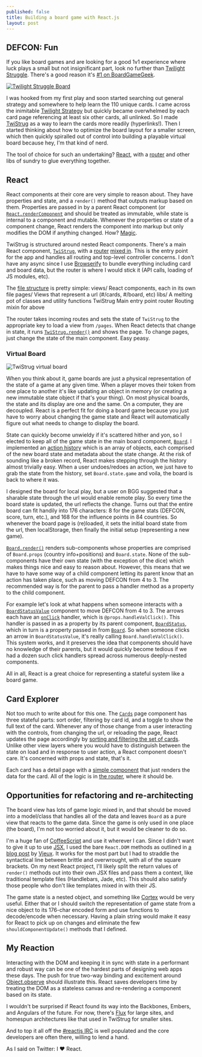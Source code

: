 ```yaml
---
published: false
title: Building a board game with React.js
layout: post
---
```


## DEFCON: Fun

If you like board games and are looking for a good 1v1 experience where luck plays a small but not insignificant part, look no further than [Twilight Struggle](http://en.wikipedia.org/wiki/Twilight_Struggle). There's a good reason it's [#1 on BoardGameGeek](http://boardgamegeek.com/browse/boardgame).

[![Twilight Struggle Board](http://twistrug.jjt.io/images/tsboard-sm.jpg)](http://twistrug.jjt.io/images/tsboard.jpg)

I was hooked from my first play and soon started searching out general strategy and somewhere to help learn the 110 unique cards. I came across the inimitable [Twilight Strategy](http://twilightstrategy.com/) but quickly became overwhelmed by each card page referencing at least six other cards, all unlinked. So I made [TwiStrug](http://twistrug.jjt.io) as a way to learn the cards more readily (hyperlinks!). Then I started thinking about how to optimize the board layout for a smaller screen, which then quickly spiralled out of control into building a playable virtual board because hey, I'm that kind of nerd.

The tool of choice for such an undertaking? [React](http://facebook.github.io/react/index.html), with a [router](https://github.com/flatiron/director) and other libs of sundry to glue everything together.

## React

React components at their core are very simple to reason about. They have properties and state, and a `render()` method that outputs markup based on them. Properties are passed in by a parent React component (or [`React.renderComponent`](http://facebook.github.io/react/docs/top-level-api.html#react.rendercomponent) and should be treated as immutable, while state is internal to a component and mutable. Whenever the properties or state of a component change, React renders the component into markup but only modifies the DOM if anything changed. How? [Magic](http://calendar.perfplanet.com/2013/diff/).

TwiStrug is structured around nested React components. There's a main React component, [`TwiStrug`](https://github.com/jjt/TwiStrug/blob/master/src/Twistrug.coffee), with a [router](https://github.com/jjt/TwiStrug/blob/master/src/router.coffee) [mixed in](http://facebook.github.io/react/docs/reusable-components.html#mixins). This is the entry point for the app and handles all routing and top-level controller concerns. I don't have any async since I use [Browserify](http://browserify.org/) to bundle everything including card and board data, but the router is where I would stick it (API calls, loading of JS modules, etc).

The [file structure](https://github.com/jjt/TwiStrug/tree/master/src) is pretty simple:
    views/     React components, each in its own file
    pages/     Views that represent a url (#/cards, #/board, etc)
    libs/      A melting pot of classes and utility functions
    TwiStrug   Main entry point
    router     Routing mixin for above
    
The router takes incoming routes and sets the state of `TwiStrug` to the appropriate key to load a view from `/pages`. When React detects that change in state, it runs [`TwiStrug.render()`](https://github.com/jjt/TwiStrug/blob/master/src/Twistrug.coffee#L55) and shows the page. To change pages, just change the state of the main component. Easy peasy.

### Virtual Board

![TwiStrug virtual board](http://twistrug.jjt.io/images/home-board.jpg)

When you think about it, game boards are just a physical representation of the state of a game at any given time. When a player moves their token from one place to another it's like updating an object in memory (or creating a new immutable state object if that's your thing). On most physical boards, the state and its display are one and the same. On a computer, they are decoupled. React is a perfect fit for doing a board game because you just have to worry about changing the game state and React will automatically figure out what needs to change to display the board.

State can quickly become unwieldy if it's scattered hither and yon, so I elected to keep all of the game state in the main board component, [`Board`](https://github.com/jjt/TwiStrug/blob/master/src/views/Board.coffee#L86). I implemented an [action history](https://github.com/jjt/TwiStrug/blob/master/src/libs/StateHistory.coffee) which is an array of objects, each comprised of the new board state and metadata about the state change. At the risk of sounding like a broken record, React makes stepping through the history almost trivially easy. When a user undoes/redoes an action, we just have to grab the state from the history, set `Board.state.game` and voila, the board is back to where it was.

I designed the board for local play, but a user on BGG suggested that a sharable state through the url would enable remote play. So every time the board state is updated, the url reflects the change. Turns out that the entire board can fit handily into 176 characters: 8 for the game stats (DEFCON, score, turn, etc.), and 168 for the influence points in 84 countries. So whenever the board page is (re)loaded, it sets the initial board state from the url, then localStorage, then finally the initial setup (representing a new game).

[`Board.render()`](https://github.com/jjt/TwiStrug/blob/master/src/views/Board.coffee#L273) renders sub-components whose properties are comprised of `Board.props` (country info+positions) and `Board.state`. None of the sub-components have their own state (with the exception of the dice) which makes things nice and easy to reason about. However, this means that we have to have some way of a child component letting its parent know that an action has taken place, such as moving DEFCON from 4 to 3. The recommended way is for the parent to pass a handler method as a property to the child component.

For example let's look at what happens when someone interacts with a [`BoardStatusValue`](https://github.com/jjt/TwiStrug/blob/master/src/views/BoardStatusValue.coffee) component to move DEFCON from 4 to 3. The arrows each have an [`onClick`](https://github.com/jjt/TwiStrug/blob/master/src/views/BoardStatusValue.coffee#L15) handler, which is `@props.handleValClick()`. This handler is passed in as a property by its parent component, [`BoardStatus`](https://github.com/jjt/TwiStrug/blob/master/src/views/BoardStatus.coffee#L61), which in turn is a property passed in from [`Board`](https://github.com/jjt/TwiStrug/blob/master/src/views/Board.coffee#L336). So when someone clicks an arrow in `BoardStatusValue`, it's really calling `Board.handleValClick()`. This system works, and it preserves the idea that components should have no knowledge of their parents, but it would quickly become tedious if we had a dozen such click handlers spread across numerous deeply-nested components.

All in all, React is a great choice for representing a stateful system like a board game.

## Card Explorer

Not too much to write about for this one. The [`Cards`](https://github.com/jjt/TwiStrug/blob/master/src/pages/Cards.coffee) page component has three stateful parts: sort order, filtering by card id, and a toggle to show the full text of the card. Whenever any of those change from a user interacting with the controls, from changing the url, or reloading the page, React updates the page accordingly by [sorting and filtering the set of cards](https://github.com/jjt/TwiStrug/blob/master/src/pages/Cards.coffee#L137-L149). Unlike other view layers where you would have to distinguish between the state on load and in response to user action, a React component doesn't care. It's concerned with props and state, that's it.

Each card has a detail page with a [simple component](https://github.com/jjt/TwiStrug/blob/master/src/pages/Card.coffee) that just renders the data for the card. All of the logic is in [the router](https://github.com/jjt/TwiStrug/blob/master/src/router.coffee#L45-L53), where it should be.

## Opportunities for refactoring and re-architecting

The board view has lots of game logic mixed in, and that should be moved into a model/class that handles all of the data and leaves `Board` as a pure view that reacts to the game data. Since the game is only used in one place (the board), I'm not too worried about it, but it would be cleaner to do so.

I'm a huge fan of [CoffeeScript](http://coffeescript.org/) and use it wherever I can. Since I didn't want to give it up to use [JSX](http://facebook.github.io/react/docs/jsx-in-depth.html), I used the bare `React.DOM` methods as outlined in [a blog post](http://blog.vjeux.com/2013/javascript/react-coffeescript.html) by [Vjeux](https://twitter.com/Vjeux). It works for the most part but I had to straddle the syntactical line between brittle and overwrought, with all of the square brackets. On my next React project, I'll likely split the return values of `render()` methods out into their own JSX files and pass them a context, like traditional template files (Handlebars, Jade, etc). This should also satisfy those people who don't like templates mixed in with their JS.

The game state is a nested object, and something like [Cortex](https://github.com/mquan/cortex) would be very useful. Either that or I should switch the representation of game state from a nice object to its 176-char encoded form and use functions to decode/encode when necessary. Having a plain string would make it easy for React to pick up on changes and eliminate the few `shouldComponentUpdate()` methods that I defined.

## My Reaction

Interacting with the DOM and keeping it in sync with state in a performant and robust way can be one of the hardest parts of designing web apps these days. The push for true two-way binding and excitement around [Object.observe](http://bocoup.com/weblog/javascript-object-observe/) should illustrate this. React saves developers time by treating the DOM as a stateless canvas and re-rendering a component based on its state.

I wouldn't be surprised if React found its way into the Backbones, Embers, and Angulars of the future. For now, there's [Flux]() for large sites, and homespun architectures like that used in TwiStrug for smaller sites.

And to top it all off the [#reactjs IRC](http://jsfiddle.net/vjeux/Zf5sQ/) is well populated and the core developers are often there, willing to lend a hand.

As I said on Twitter: I ♥ React.
